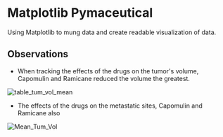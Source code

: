 # Matplotlib Pymaceutical
Using Matplotlib to mung data and create readable visualization of data.

## Observations

* When tracking the effects of the drugs on the tumor's volume, Capomulin and Ramicane reduced the volume the greatest.

![table_tum_vol_mean](https://user-images.githubusercontent.com/50157566/59797009-57646580-92a4-11e9-9f7f-8c4b3068ff32.png)

* The effects of the drugs on the metastatic sites, Capomulin and Ramicane also 

![Mean_Tum_Vol](https://user-images.githubusercontent.com/50157566/59797820-503e5700-92a6-11e9-8dfe-5397d131854b.png)
